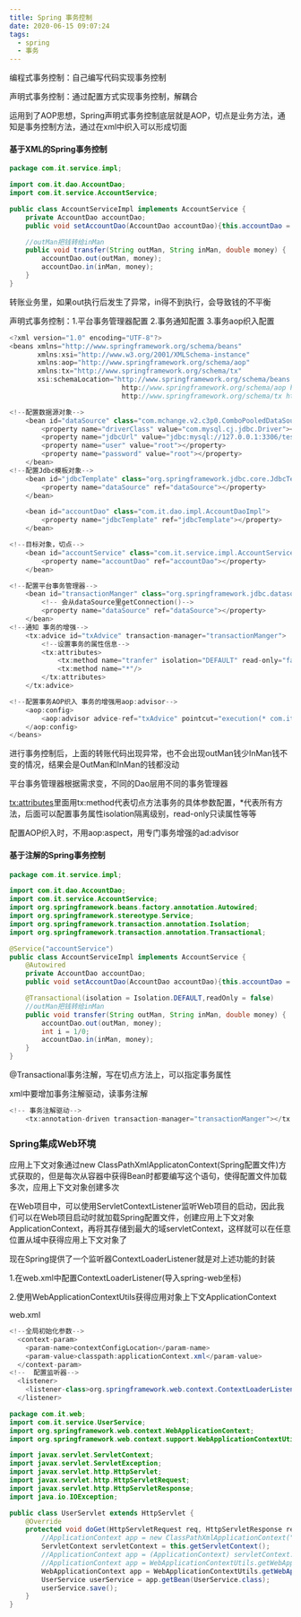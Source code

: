 ```yaml
---
title: Spring 事务控制
date: 2020-06-15 09:07:24
tags:
  - spring
  - 事务
---
```


编程式事务控制：自己编写代码实现事务控制

声明式事务控制：通过配置方式实现事务控制，解耦合

运用到了AOP思想，Spring声明式事务控制底层就是AOP，切点是业务方法，通知是事务控制方法，通过在xml中织入可以形成切面

<!--more-->

#### 基于XML的Spring事务控制

```java
package com.it.service.impl;

import com.it.dao.AccountDao;
import com.it.service.AccountService;

public class AccountServiceImpl implements AccountService {
    private AccountDao accountDao;
    public void setAccountDao(AccountDao accountDao){this.accountDao = accountDao;}

    //outMan把钱转给inMan
    public void transfer(String outMan, String inMan, double money) {
        accountDao.out(outMan, money);
        accountDao.in(inMan, money);
    }
}
```

转账业务里，如果out执行后发生了异常，in得不到执行，会导致钱的不平衡

声明式事务控制：1.平台事务管理器配置 2.事务通知配置 3.事务aop织入配置

```java
<?xml version="1.0" encoding="UTF-8"?>
<beans xmlns="http://www.springframework.org/schema/beans"
       xmlns:xsi="http://www.w3.org/2001/XMLSchema-instance"
       xmlns:aop="http://www.springframework.org/schema/aop"
       xmlns:tx="http://www.springframework.org/schema/tx"
       xsi:schemaLocation="http://www.springframework.org/schema/beans http://www.springframework.org/schema/beans/spring-beans.xsd
                            http://www.springframework.org/schema/aop http://www.springframework.org/schema/aop/spring-aop.xsd
                            http://www.springframework.org/schema/tx http://www.springframework.org/schema/tx/spring-tx.xsd">

<!--配置数据源对象-->
    <bean id="dataSource" class="com.mchange.v2.c3p0.ComboPooledDataSource">
        <property name="driverClass" value="com.mysql.cj.jdbc.Driver"></property>
        <property name="jdbcUrl" value="jdbc:mysql://127.0.0.1:3306/test?serverTimezone=GMT"></property>
        <property name="user" value="root"></property>
        <property name="password" value="root"></property>
    </bean>
<!--配置Jdbc模板对象-->
    <bean id="jdbcTemplate" class="org.springframework.jdbc.core.JdbcTemplate">
        <property name="dataSource" ref="dataSource"></property>
    </bean>

    <bean id="accountDao" class="com.it.dao.impl.AccountDaoImpl">
        <property name="jdbcTemplate" ref="jdbcTemplate"></property>
    </bean>

<!--目标对象，切点-->
    <bean id="accountService" class="com.it.service.impl.AccountServiceImpl">
        <property name="accountDao" ref="accountDao"></property>
    </bean>

<!--配置平台事务管理器-->
    <bean id="transactionManger" class="org.springframework.jdbc.datasource.DataSourceTransactionManager">
        <!-- 会从dataSource里getConnection()-->
        <property name="dataSource" ref="dataSource"></property>
    </bean>
<!--通知 事务的增强-->
    <tx:advice id="txAdvice" transaction-manager="transactionManger">
        <!--设置事务的属性信息-->
        <tx:attributes>
            <tx:method name="tranfer" isolation="DEFAULT" read-only="false"></tx:method>
            <tx:method name="*"/>
        </tx:attributes>
    </tx:advice>

<!--配置事务AOP织入 事务的增强用aop:advisor-->
    <aop:config>
        <aop:advisor advice-ref="txAdvice" pointcut="execution(* com.it.service.impl.*.*(..))"></aop:advisor>
    </aop:config>
</beans>
```

进行事务控制后，上面的转账代码出现异常，也不会出现outMan钱少InMan钱不变的情况，结果会是OutMan和InMan的钱都没动

平台事务管理器根据需求变，不同的Dao层用不同的事务管理器

<tx:attributes>里面用tx:method代表切点方法事务的具体参数配置，*代表所有方法，后面可以配置事务属性isolation隔离级别，read-only只读属性等等

配置AOP织入时，不用aop:aspect，用专门事务增强的ad:advisor

#### 基于注解的Spring事务控制

```java
package com.it.service.impl;

import com.it.dao.AccountDao;
import com.it.service.AccountService;
import org.springframework.beans.factory.annotation.Autowired;
import org.springframework.stereotype.Service;
import org.springframework.transaction.annotation.Isolation;
import org.springframework.transaction.annotation.Transactional;

@Service("accountService")
public class AccountServiceImpl implements AccountService {
    @Autowired
    private AccountDao accountDao;
    public void setAccountDao(AccountDao accountDao){this.accountDao = accountDao;}

    @Transactional(isolation = Isolation.DEFAULT,readOnly = false)
    //outMan把钱转给inMan
    public void transfer(String outMan, String inMan, double money) {
        accountDao.out(outMan, money);
        int i = 1/0;
        accountDao.in(inMan, money);
    }
}
```

@Transactional事务注解，写在切点方法上，可以指定事务属性

xml中要增加事务注解驱动，读事务注解

```java
<!-- 事务注解驱动-->
    <tx:annotation-driven transaction-manager="transactionManger"></tx:annotation-driven>
```

### Spring集成Web环境

应用上下文对象通过new ClassPathXmlApplicatonContext(Spring配置文件)方式获取的，但是每次从容器中获得Bean时都要编写这个语句，使得配置文件加载多次，应用上下文对象创建多次

在Web项目中，可以使用ServletContextListener监听Web项目的启动，因此我们可以在Web项目启动时就加载Spring配置文件，创建应用上下文对象ApplicationContext，再将其存储到最大的域servletContext，这样就可以在任意位置从域中获得应用上下文对象了

现在Spring提供了一个监听器ContextLoaderListener就是对上述功能的封装

1.在web.xml中配置ContextLoaderListener(导入spring-web坐标)

2.使用WebApplicationContextUtils获得应用对象上下文ApplicationContext

web.xml

```java
<!--全局初始化参数-->
  <context-param>
    <param-name>contextConfigLocation</param-name>
    <param-value>classpath:applicationContext.xml</param-value>
  </context-param>
<!--  配置监听器-->
  <listener>
    <listener-class>org.springframework.web.context.ContextLoaderListener</listener-class>
  </listener>
```

```java
package com.it.web;
import com.it.service.UserService;
import org.springframework.web.context.WebApplicationContext;
import org.springframework.web.context.support.WebApplicationContextUtils;

import javax.servlet.ServletContext;
import javax.servlet.ServletException;
import javax.servlet.http.HttpServlet;
import javax.servlet.http.HttpServletRequest;
import javax.servlet.http.HttpServletResponse;
import java.io.IOException;

public class UserServlet extends HttpServlet {
    @Override
    protected void doGet(HttpServletRequest req, HttpServletResponse resp) throws ServletException, IOException {
        //ApplicationContext app = new ClassPathXmlApplicationContext("applicationContext.xml");
        ServletContext servletContext = this.getServletContext();
        //ApplicationContext app = (ApplicationContext) servletContext.getAttribute("app");
        //ApplicationContext app = WebApplicationContextUtils.getWebApplicationContext(servletContext);
        WebApplicationContext app = WebApplicationContextUtils.getWebApplicationContext(servletContext);
        UserService userService = app.getBean(UserService.class);
        userService.save();
    }
}
```

